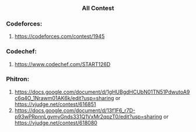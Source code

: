 <h3 align="center"> All Contest </h3>

### Codeforces:
1. https://codeforces.com/contest/1945

### Codechef:
1. https://www.codechef.com/START126D



### Phitron: 

1. https://docs.google.com/document/d/1gHUBgdHCUbN01TN51PdwutoA9c6q4O_1Nrawm01AK6k/edit?usp=sharing or https://vjudge.net/contest/616851
2. https://docs.google.com/document/d/13f1F6_r7D-p93wPRpnnLgvmyGnds331Q1VxMr2qpzT0/edit?usp=sharing or https://vjudge.net/contest/618080